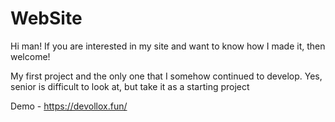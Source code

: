 # WebSite
Hi man! If you are interested in my site and want to know how I made it, then welcome!


My first project and the only one that I somehow continued to develop. Yes, senior is difficult to look at, but take it as a starting project

Demo - https://devollox.fun/
